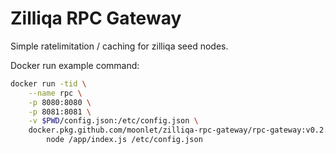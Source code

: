 # Zilliqa RPC Gateway

Simple ratelimitation / caching for zilliqa seed nodes.

Docker run example command:

```bash
docker run -tid \
    --name rpc \
    -p 8080:8080 \
    -p 8081:8081 \
    -v $PWD/config.json:/etc/config.json \
    docker.pkg.github.com/moonlet/zilliqa-rpc-gateway/rpc-gateway:v0.2.0 \
        node /app/index.js /etc/config.json
```
